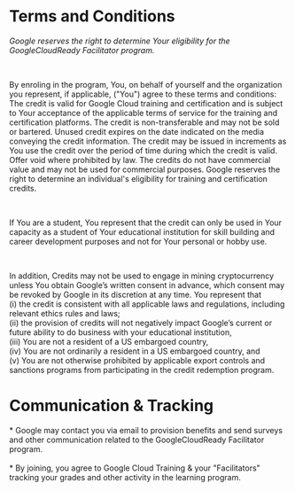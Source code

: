 # Terms and Conditions

<i> Google reserves the right to determine Your eligibility for the GoogleCloudReady Facilitator program. </i>

<br>

<p>By enroling in the program, You, on behalf of yourself and the organization you represent, if applicable, ("You") agree to these terms and conditions: The credit is valid for Google Cloud training and certification and is subject to Your acceptance of the applicable terms of service for the training and certification platforms. The credit is non-transferable and may not be sold or bartered. Unused credit expires on the date indicated on the media conveying the credit information. The credit may be issued in increments as You use the credit over the period of time during which the credit is valid. Offer void where prohibited by law. The credits do not have commercial value and may not be used for commercial purposes. Google reserves the right to determine an individual's eligibility for training and certification credits.</p>

<br>

<p>
If You are a student, You represent that the credit can only be used in Your capacity as a student of Your educational institution for skill building and career development purposes and not for Your personal or hobby use.
</p>

<br>

<p>
In addition, Credits may not be used to engage in mining cryptocurrency unless You obtain Google’s written consent in advance, which consent may be revoked by Google in its discretion at any time. You represent that

<br>
(i) the credit is consistent with all applicable laws and regulations, including relevant ethics rules and laws; 
<br>
(ii) the provision of credits will not negatively impact Google’s current or future ability to do business with your educational institution, 
<br>
(iii) You are not a resident of a US embargoed country, 
<br>
(iv) You are not ordinarily a resident in a US embargoed country, and 
<br>
(v) You are not otherwise prohibited by applicable export controls and sanctions programs from participating in the credit redemption program.
</p>

# Communication & Tracking

<p>
* Google may contact you via email to provision benefits and send surveys and other communication related to the GoogleCloudReady Facilitator program.
<br>
<br>
* By joining, you agree to Google Cloud Training & your "Facilitators" tracking your grades and other activity in the learning program.
</p>
